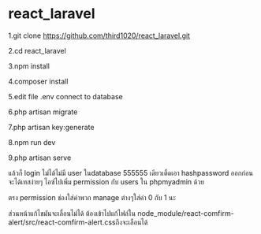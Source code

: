 # react_laravel

1.git clone https://github.com/third1020/react_laravel.git

2.cd react_laravel

3.npm install

4.composer install

5.edit file  .env connect to database

6.php artisan migrate

7.php artisan key:generate

8.npm run dev

9.php artisan serve

แล้วก็ login ไม่ได้ไม่มี user ในdatabase 555555 เดียวเติ้ดเอา hashpassword ออกก่อนจะได้เทสง่ายๆ ไอซ์ไปเพิ่ม permission กับ users ใน phpmyadmin ด้วย

ตรง permission   ช่องใส่ค่าพวก manage ต่างๆใส่ค่า 0 กับ 1 นะ

ส่วนหน้าแก้ไขมันจะเลื่อนไม่ได้   ต้องเข้าไปแก้ไฟล์ใน node_module/react-comfirm-alert/src/react-comfirm-alert.cssถึงจะเลือนได้

